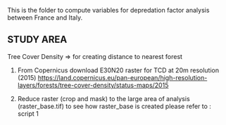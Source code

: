 This is the folder to compute variables for depredation factor analysis between France and Italy.

## STUDY AREA


Tree Cover Density => for creating distance to nearest forest

1) From Copernicus download E30N20 raster for TCD at 20m resolution (2015)
https://land.copernicus.eu/pan-european/high-resolution-layers/forests/tree-cover-density/status-maps/2015

2) Reduce raster (crop and mask) to the large area of analysis (raster_base.tif)
to see how raster_base is created please refer to : script 1
